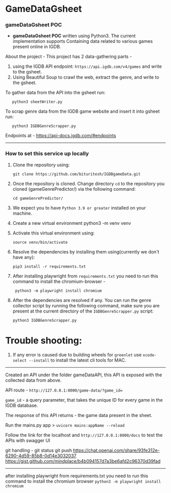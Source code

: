 # GameDataGsheet

### gameDataGsheet POC
- **gameDataGsheet POC** written using Python3. The current implementation supports Containing data related to various games present online in IGDB.

About the project -
This project has 2 data-gathering parts -
1. using the IGDB API endpoint: ```https://api.igdb.com/v4/games``` and write to the gsheet.
2. Using Beautiful Soup to crawl the web, extract the genre, and write to the gsheet.

To gather data from the API into the gsheet run:
```commandline
   python3 sheetWriter.py
   ```

To scrap genre data from the IGDB game website and insert it into gsheet run:
```commandline
   python3 IGDBGenreScrapper.py
   ```

Endpoints at - https://api-docs.igdb.com/#endpoints

---------------------------------------------------------------------------------------------------------------------------------------------------------

### How to set this service up locally
1. Clone the repository using:
      ```commandline
      git clone https://github.com/bituritesh/IGDBgameData.git
      ```
2. Once the repository is cloned. Change directory `cd` to the repository you cloned (gameGenrePredictor/) via the following command:
   ```commandline
   cd gameGenrePredictor/
   ```
3. We expect you to have `Python 3.9 or greater` installed on your machine.

4. Create a new virtual environment python3 -m venv venv

5. Activate this virtual environment using: 

   ```commandline
   source venv/bin/activate
   ```
6. Resolve the dependencies by installing them using(currently we don't have any): 
   
      ```commandline
      pip3 install -r requirements.txt
      ```
7. After installing playwright from `requirements.txt` you need to run this command to install the chromium-browser -

     ```commandline
      python3 -m playwright install chromium
      ```
      
7. After the dependencies are resolved if any. You can run the genre collector script by running the following command, make sure you are present at the current directory of the `IGDBGenreScrapper.py` script:
   
   ```commandline
   python3 IGDBGenreScrapper.py
      ```

# Trouble shooting:
  1. If any error is caused due to building wheels for `greenlet` use `xcode-select --install` to install the latest cli tools for MAC.


-------------------------------------------------------------------------------------------------------------------------------------------------------

Created an API under the folder gameDataAPI, this API is exposed with the collected data from above.

API route - ```http://127.0.0.1:8000/game-data/?game_id=```

```game_id``` - a query parameter, that takes the unique ID for every game in the IGDB database.

The response of this API returns - the game data present in the sheet.

Run the mains.py app > ```uvicorn mains:appName --reload```

Follow the link for the localhost and ```http://127.0.0.1:8000/docs``` to test the APIs with swagger UI

git handling - 
git status
git push
https://chat.openai.com/share/93fe312e-6290-4d59-85b8-0d14e3032037
https://gist.github.com/mindplace/b4b094157d7a3be6afd2c96370d39fad

--------------------------------------------------------------------------------------------------------------------------------------------------------

after installing playwright from requirements.txt you need to run this command to install the chromium browser `python3 -m playwright install chromium`
